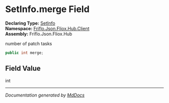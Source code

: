 ﻿<!--  
  <auto-generated>   
    The contents of this file were generated by a tool.  
    Changes to this file may be list if the file is regenerated  
  </auto-generated>   
-->

# SetInfo.merge Field

**Declaring Type:** [SetInfo](../index.md)  
**Namespace:** [Friflo.Json.Fliox.Hub.Client](../../index.md)  
**Assembly:** Friflo.Json.Fliox.Hub

number of patch tasks

```csharp
public int merge;
```

## Field Value

int

___

*Documentation generated by [MdDocs](https://github.com/ap0llo/mddocs)*
